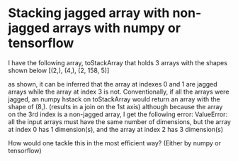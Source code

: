 
# Stacking jagged array with non-jagged arrays with numpy or tensorflow

I have the following array, toStackArray that holds 3 arrays with the shapes shown below
[(2,), (4,), (2, 158, 5)]

as shown, it can be inferred that the array at indexes 0 and 1 are jagged arrays while the array at index 3 is not.
Conventionally, if all the arrays were jagged, an numpy hstack on toStackArray would return an array with the shape of (8,). (results in a join on the 1st axis)
although because the array on the 3rd index is a non-jagged array, I get the following error:
ValueError: all the input arrays must have the same number of dimensions, but the array at index 0 has 1 dimension(s), and the array at index 2 has 3 dimension(s)

How would one tackle this in the most efficient way? (Either by numpy or tensorflow)

        